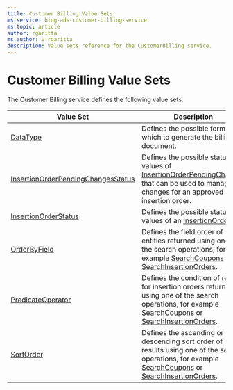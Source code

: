 ```yaml
---
title: Customer Billing Value Sets
ms.service: bing-ads-customer-billing-service
ms.topic: article
author: rgaritta
ms.author: v-rgaritta
description: Value sets reference for the CustomerBilling service.
---
```

# Customer Billing Value Sets
The Customer Billing service defines the following value sets.

|Value Set|Description|
|---|---|
|[DataType](datatype.md)|Defines the possible formats in which to generate the billing document.|
|[InsertionOrderPendingChangesStatus](insertionorderpendingchangesstatus.md)|Defines the possible status values of [InsertionOrderPendingChanges](insertionorderpendingchanges.md) that can be used to manage changes for an approved insertion order.|
|[InsertionOrderStatus](insertionorderstatus.md)|Defines the possible status values of an [InsertionOrder](insertionorder.md).|
|[OrderByField](orderbyfield.md)|Defines the field order of entities returned using one of the search operations, for example [SearchCoupons](searchcoupons.md) or [SearchInsertionOrders](searchinsertionorders.md).|
|[PredicateOperator](predicateoperator.md)|Defines the condition of results for insertion orders returned using one of the search operations, for example [SearchCoupons](searchcoupons.md) or [SearchInsertionOrders](searchinsertionorders.md).|
|[SortOrder](sortorder.md)|Defines the ascending or descending sort order of results using one of the search operations, for example [SearchCoupons](searchcoupons.md) or [SearchInsertionOrders](searchinsertionorders.md).|
